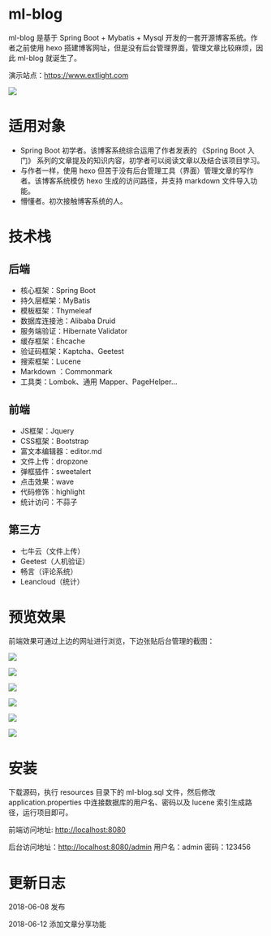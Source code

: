 # ml-blog

ml-blog 是基于 Spring Boot + Mybatis + Mysql 开发的一套开源博客系统。作者之前使用 hexo 搭建博客网址，但是没有后台管理界面，管理文章比较麻烦，因此 ml-blog 就诞生了。

演示站点：<https://www.extlight.com>

[![](https://img.shields.io/badge/license-MIT-brightgreen.svg)](https://github.com/moonlightL/ml-blog/blob/master/LICENSE)

# 适用对象

* Spring Boot 初学者。该博客系统综合运用了作者发表的 《Spring Boot 入门》 系列的文章提及的知识内容，初学者可以阅读文章以及结合该项目学习。
* 与作者一样，使用 hexo 但苦于没有后台管理工具（界面）管理文章的写作者。该博客系统模仿 hexo 生成的访问路径，并支持 markdown 文件导入功能。
* 懵懂者。初次接触博客系统的人。

# 技术栈

## 后端

* 核心框架：Spring Boot
* 持久层框架：MyBatis
* 模板框架：Thymeleaf
* 数据库连接池：Alibaba Druid
* 服务端验证：Hibernate Validator
* 缓存框架：Ehcache 
* 验证码框架：Kaptcha、Geetest
* 搜索框架：Lucene
* Markdown ：Commonmark
* 工具类：Lombok、通用 Mapper、PageHelper...

## 前端

* JS框架：Jquery
* CSS框架：Bootstrap
* 富文本编辑器：editor.md
* 文件上传：dropzone
* 弹框插件：sweetalert
* 点击效果：wave
* 代码修饰：highlight
* 统计访问：不蒜子

## 第三方

* 七牛云（文件上传）
* Geetest（人机验证）
* 畅言（评论系统）
* Leancloud（统计）

# 预览效果

前端效果可通过上边的网址进行浏览，下边张贴后台管理的截图：

![](http://images.extlight.com/ml-blog-01.jpg)

![](http://images.extlight.com/ml-blog-02.jpg)

![](http://images.extlight.com/ml-blog-03.jpg)

![](http://images.extlight.com/ml-blog-04.jpg)

![](http://images.extlight.com/ml-blog-05.jpg)

![](http://images.extlight.com/ml-blog-06.jpg)

# 安装

下载源码，执行 resources 目录下的 ml-blog.sql 文件，然后修改 application.properties 中连接数据库的用户名、密码以及 lucene 索引生成路径，运行项目即可。

前端访问地址: <http://localhost:8080>

后台访问地址：<http://localhost:8080/admin> 用户名：admin 密码：123456

# 更新日志

2018-06-08 发布

2018-06-12 添加文章分享功能
